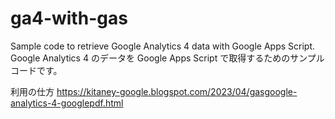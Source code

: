 # ga4-with-gas
Sample code to retrieve Google Analytics 4 data with Google Apps Script.
Google Analytics 4 のデータを Google Apps Script で取得するためのサンプルコードです。

利用の仕方
https://kitaney-google.blogspot.com/2023/04/gasgoogle-analytics-4-googlepdf.html
